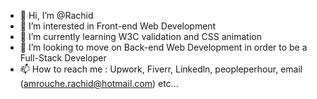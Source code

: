 - 👋 Hi, I’m @Rachid
- 👀 I’m interested in Front-end Web Development
- 🌱 I’m currently learning W3C validation and CSS animation
- 💞️ I’m looking to move on Back-end Web Development in order to be a Full-Stack Developer
- 📫 How to reach me :  Upwork, Fiverr, Linkedln, peopleperhour, email (amrouche.rachid@hotmail.com) etc...

<!---
Kalnely/Kalnely is a ✨ special ✨ repository because its `README.md` (this file) appears on your GitHub profile.
You can click the Preview link to take a look at your changes.
--->
